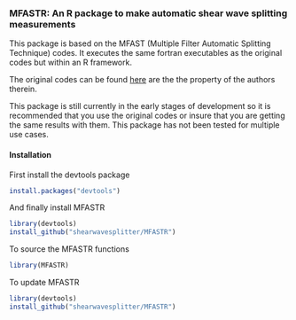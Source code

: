 ### MFASTR: An R package to make automatic shear wave splitting measurements

This package is based on the MFAST (Multiple Filter Automatic Splitting Technique) codes. It executes the same fortran executables as the original codes but within an R framework.

The original codes can be found [here](http://mfast-package.geo.vuw.ac.nz/) are the the property of the authors therein. 

This package is still currently in the early stages of development so it is recommended that you use the original codes or insure that you are getting the same results with them. This package has not been tested for multiple use cases.

#### Installation

First install the devtools package

```r
install.packages("devtools")
```

And finally install MFASTR

```r
library(devtools)
install_github("shearwavesplitter/MFASTR")
```

To source the MFASTR functions
```r
library(MFASTR)
```

To update MFASTR

```r
library(devtools)
install_github("shearwavesplitter/MFASTR")
```